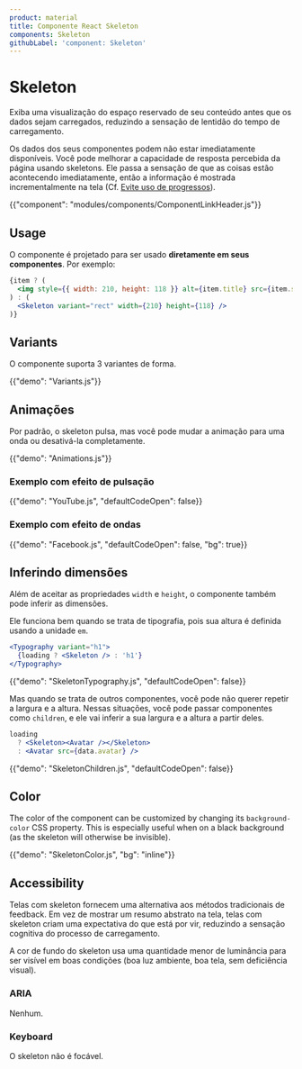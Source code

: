 ```yaml
---
product: material
title: Componente React Skeleton
components: Skeleton
githubLabel: 'component: Skeleton'
---
```


# Skeleton

<p class="description">Exiba uma visualização do espaço reservado de seu conteúdo antes que os dados sejam carregados, reduzindo a sensação de lentidão do tempo de carregamento.</p>

Os dados dos seus componentes podem não estar imediatamente disponíveis. Você pode melhorar a capacidade de resposta percebida da página usando skeletons. Ele passa a sensação de que as coisas estão acontecendo imediatamente, então a informação é mostrada incrementalmente na tela (Cf. [Evite uso de progressos](https://www.lukew.com/ff/entry.asp?1797)).

{{"component": "modules/components/ComponentLinkHeader.js"}}

## Usage

O componente é projetado para ser usado **diretamente em seus componentes**. Por exemplo:

```jsx
{item ? (
  <img style={{ width: 210, height: 118 }} alt={item.title} src={item.src} />
) : (
  <Skeleton variant="rect" width={210} height={118} />
)}
```

## Variants

O componente suporta 3 variantes de forma.

{{"demo": "Variants.js"}}

## Animações

Por padrão, o skeleton pulsa, mas você pode mudar a animação para uma onda ou desativá-la completamente.

{{"demo": "Animations.js"}}

### Exemplo com efeito de pulsação

{{"demo": "YouTube.js", "defaultCodeOpen": false}}

### Exemplo com efeito de ondas

{{"demo": "Facebook.js", "defaultCodeOpen": false, "bg": true}}

## Inferindo dimensões

Além de aceitar as propriedades `width` e `height`, o componente também pode inferir as dimensões.

Ele funciona bem quando se trata de tipografia, pois sua altura é definida usando a unidade `em`.

```jsx
<Typography variant="h1">
  {loading ? <Skeleton /> : 'h1'}
</Typography>
```

{{"demo": "SkeletonTypography.js", "defaultCodeOpen": false}}

Mas quando se trata de outros componentes, você pode não querer repetir a largura e a altura. Nessas situações, você pode passar componentes como `children`, e ele vai inferir a sua largura e a altura a partir deles.

```jsx
loading
  ? <Skeleton><Avatar /></Skeleton>
  : <Avatar src={data.avatar} />
```

{{"demo": "SkeletonChildren.js", "defaultCodeOpen": false}}

## Color

The color of the component can be customized by changing its `background-color` CSS property. This is especially useful when on a black background (as the skeleton will otherwise be invisible).

{{"demo": "SkeletonColor.js", "bg": "inline"}}

## Accessibility

Telas com skeleton fornecem uma alternativa aos métodos tradicionais de feedback. Em vez de mostrar um resumo abstrato na tela, telas com skeleton criam uma expectativa do que está por vir, reduzindo a sensação cognitiva do processo de carregamento.

A cor de fundo do skeleton usa uma quantidade menor de luminância para ser visível em boas condições (boa luz ambiente, boa tela, sem deficiência visual).

### ARIA

Nenhum.

### Keyboard

O skeleton não é focável.
